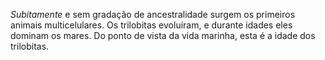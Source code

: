 ﻿*Subitamente* e sem gradação de ancestralidade surgem os primeiros animais multicelulares. Os trilobitas evoluíram, e durante idades eles dominam os mares. Do ponto de vista da vida marinha, esta é a idade dos trilobitas.